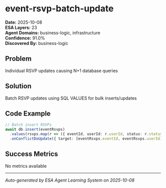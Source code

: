 # event-rsvp-batch-update

**Date:** 2025-10-08  
**ESA Layers:** 23  
**Agent Domains:** business-logic, infrastructure  
**Confidence:** 91.0%  
**Discovered By:** business-logic

## Problem

Individual RSVP updates causing N+1 database queries

## Solution

Batch RSVP updates using SQL VALUES for bulk inserts/updates

## Code Example

```typescript
// Batch insert RSVPs
await db.insert(eventRsvps)
  .values(rsvps.map(r => ({ eventId, userId: r.userId, status: r.status })))
  .onConflictDoUpdate({ target: [eventRsvps.eventId, eventRsvps.userId] });
```

## Success Metrics

No metrics available





---

*Auto-generated by ESA Agent Learning System on 2025-10-08*
